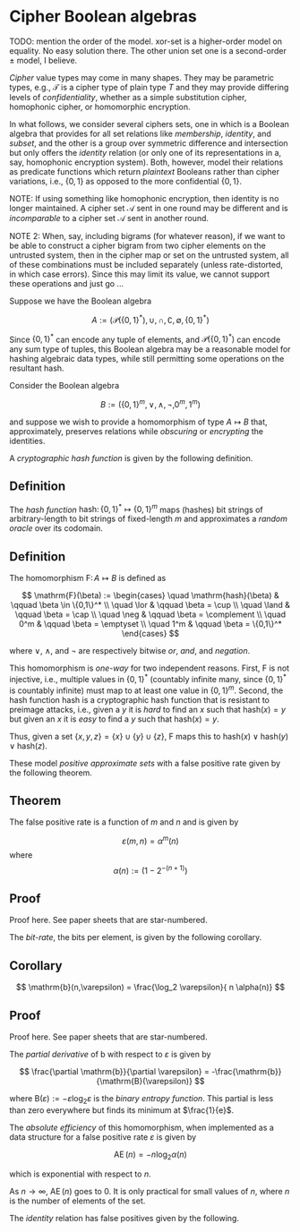 # Cipher Boolean algebras

TODO: mention the order of the model. xor-set is a higher-order model on equality. No easy solution there.
The other union set one is a second-order $\pm$ model, I believe.

*Cipher* value types may come in many shapes.
They may be parametric types, e.g., $\mathcal{T}$ is a cipher type of plain type $T$ and they may provide differing levels of *confidentiality*, whether as a simple substitution cipher, homophonic cipher, or homomorphic encryption.

In what follows, we consider several ciphers sets, one in which is a Boolean algebra that provides for all set relations like *membership*, *identity*, and *subset*, and the other is a group over symmetric difference and intersection but only offers the *identity* relation (or only one of its representations in a, say, homophonic encryption system). Both, however, model their relations as predicate functions which return *plaintext* Booleans rather than cipher variations, i.e., $\{0,1\}$ as opposed to the more confidential $\mathcal{\{0,1\}}$.

NOTE: If using something like homophonic encryption, then identity is no longer maintained. A cipher set $\mathcal{A}$ sent in one round may be different and is *incomparable* to a cipher set $\mathcal{A}$ sent in another round.

NOTE 2: When, say, including bigrams (for whatever reason), if we want to be able to construct a cipher bigram from two cipher elements on the untrusted system, then in the cipher map or set on the untrusted system, all of these combinations must be included separately (unless rate-distorted, in which case errors). Since this may limit its value, we cannot support these operations and just go ...

Suppose we have the Boolean algebra

$$
A := \left(\mathcal{P}(\{0,1\}^*), \cup, \cap, \complement, \emptyset, \{0,1\}^*\right)
$$

Since $\{0,1\}^*$ can encode any tuple of elements, and $\mathcal{P}(\{0,1\}^*)$ can encode any sum type of tuples, this Boolean algebra may be a reasonable model for hashing algebraic data types, while still permitting some operations on the resultant hash.

Consider the Boolean algebra

$$
B := \left(\{0,1\}^m, \lor, \land, \neg, 0^m, 1^m\right)
$$

and suppose we wish to provide a homomorphism of type $A \mapsto B$ that, approximately, preserves relations while *obscuring* or *encrypting* the identities.

A *cryptographic hash function* is given by the following definition.

## Definition

The *hash function* $\mathrm{hash} \colon \{0,1\}^* \mapsto \{0,1\}^m$ maps (hashes) bit strings of arbitrary-length to bit strings of fixed-length $m$ and approximates a *random oracle* over its codomain.

## Definition

The homomorphism $\mathrm{F} \colon A \mapsto B$ is defined as

$$
\mathrm{F}(\beta) :=
\begin{cases} 
	\quad \mathrm{hash}(\beta) & \qquad \beta \in \{0,1\}^* \\
	\quad \lor & \qquad \beta = \cup \\
	\quad \land & \qquad \beta = \cap \\
	\quad \neg & \qquad \beta = \complement \\
	\quad 0^m & \qquad \beta = \emptyset \\
	\quad 1^m & \qquad \beta = \{0,1\}^*
\end{cases}
$$

where $\lor$, $\land$, and $\neg$ are respectively bitwise *or*, *and*, and *negation*.

This homomorphism is *one-way* for two independent reasons. First, $\mathrm{F}$ is not injective, i.e., multiple values in $\{0,1\}^*$ (countably infinite many, since $\{0,1\}^*$ is countably infinite) must map to at least one value in $\{0,1\}^m$. Second, the hash function $\mathrm{hash}$ is a cryptographic hash function that is resistant to preimage attacks, i.e., given a $y$ it is *hard* to find an $x$ such that $\mathrm{hash}(x) = y$ but given an $x$ it is *easy* to find a $y$ such that $\mathrm{hash}(x) = y$.

Thus, given a set $\{x,y,z\} = \{x\} \cup \{y\} \cup \{z\}$, $\mathrm{F}$ maps this to $\mathrm{hash}(x) \lor \mathrm{hash}(y) \lor \mathrm{hash}(z)$.

These model *positive approximate sets* with a false positive rate given by the following theorem.

## Theorem

The false positive rate is a function of $m$ and $n$ and is given by

$$
\varepsilon(m,n) = \alpha^m(n)
$$
where
$$
\alpha(n) := \left(1-2^{-(n+1)}\right)
$$

## Proof

Proof here. See paper sheets that are star-numbered.

The *bit-rate*, the bits per element, is given by the following corollary.

## Corollary

$$
\mathrm{b}(n,\varepsilon) = \frac{\log_2 \varepsilon}{ n \alpha(n)}
$$

## Proof

Proof here. See paper sheets that are star-numbered.

The *partial derivative* of $\mathrm{b}$ with respect to $\varepsilon$ is given by

$$
\frac{\partial \mathrm{b}}{\partial \varepsilon} = -\frac{\mathrm{b}}{\mathrm{B}(\varepsilon)}
$$

where $\mathrm{B}(\varepsilon) := -\varepsilon \log_2 \varepsilon$ is the *binary entropy function*. This partial is less than zero everywhere but finds its minimum at $\frac{1}{e}$.

The *absolute efficiency* of this homomorphism, when implemented as a data structure for a false positive rate $\varepsilon$ is given by

$$
\operatorname{AE}(n) = -n \log_2 \alpha(n)
$$

which is exponential with respect to $n$.

As $n \to \infty$, $\operatorname{AE}(n)$ goes to $0$. It is only practical for small values of $n$, where $n$ is the number of elements of the set.

The *identity* relation has false positives given by the following.
